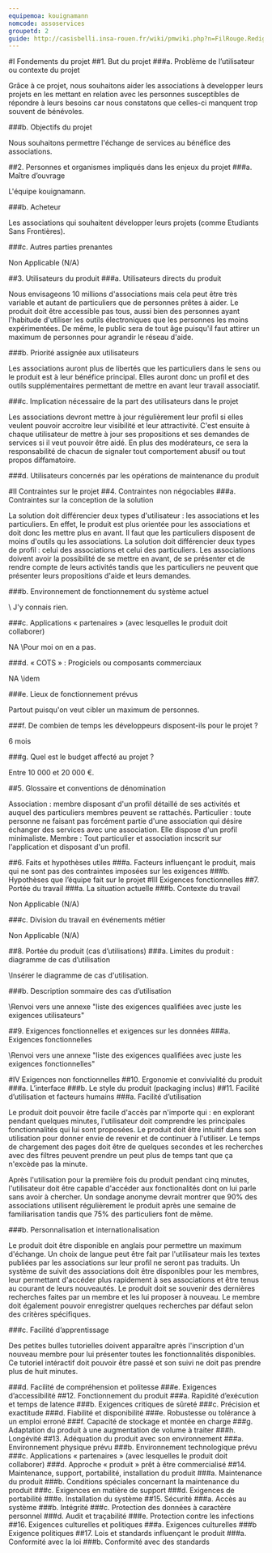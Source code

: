```yaml
---
equipemoa: kouignamann
nomcode: assoservices
groupetd: 2
guide: http://casisbelli.insa-rouen.fr/wiki/pmwiki.php?n=FilRouge.RedigerCdc
---
```


#I	Fondements du projet
##1. But du projet
###a. Problème de l’utilisateur ou contexte du projet

  Grâce à ce projet, nous souhaitons aider les associations à developper leurs projets en les mettant en relation avec les personnes susceptibles de répondre à leurs besoins car nous constatons que celles-ci manquent trop souvent de bénévoles. 

###b. Objectifs du projet

  Nous souhaitons permettre l'échange de services au bénéfice des associations.

##2. Personnes et organismes impliqués dans les enjeux du projet 
###a. Maître d’ouvrage

  L'équipe kouignamann.

###b. Acheteur

  Les associations qui souhaitent développer leurs projets (comme Etudiants Sans Frontières).

###c. Autres parties prenantes

  Non Applicable (N/A)

##3. Utilisateurs du produit
###a.	Utilisateurs directs du produit

  Nous envisageons 10 millions d'associations mais cela peut être très variable et autant de particuliers que de personnes prêtes à aider.
  Le produit doit être accessible pas tous, aussi bien des personnes ayant l'habitude d'utiliser les outils électroniques que les personnes les moins expérimentées. De même, le public sera de tout âge puisqu'il faut attirer un maximum de personnes pour agrandir le réseau d'aide.
  
###b. Priorité assignée aux utilisateurs

  Les associations auront plus de libertés que les particuliers dans le sens ou le produit est à leur bénéfice principal. Elles auront donc un profil et des outils supplémentaires permettant de mettre en avant leur travail associatif.

###c. Implication nécessaire de la part des utilisateurs dans le projet

  Les associations devront mettre à jour régulièrement leur profil si elles veulent pouvoir accroitre leur visibilité et leur attractivité. C'est ensuite à chaque utilisateur de mettre à jour ses propositions et ses demandes de services si il veut pouvoir être aidé.
  En plus des modérateurs, ce sera la responsabilité de chacun de signaler tout comportement abusif ou tout propos diffamatoire.
  
###d. Utilisateurs concernés par les opérations de maintenance du produit

#II	Contraintes sur le projet 
##4. Contraintes non négociables
###a. Contraintes sur la conception de la solution

  La solution doit différencier deux types d'utilisateur : les associations et les particuliers. En effet, le produit est plus orientée pour les associations et doit donc les mettre plus en avant. Il faut que les particuliers disposent de moins d'outils qu les associations.
   La solution doit différencier deux types de profil : celui des associations et celui des particuliers. Les associations doivent avoir la possibilité de se mettre en avant, de se présenter et de rendre compte de leurs activités tandis que les particuliers ne peuvent que présenter leurs propositions d'aide et leurs demandes.

###b. Environnement de fonctionnement du système actuel

  \\ J'y connais rien.

###c. Applications « partenaires » (avec lesquelles le produit doit collaborer)

  NA \\Pour moi on en a pas.

###d. « COTS » : Progiciels ou composants commerciaux

  NA \\idem

###e. Lieux de fonctionnement prévus

  Partout puisqu'on veut cibler un maximum de personnes.

###f. De combien de temps les développeurs disposent-ils pour le projet ?

  6 mois

###g. Quel est le budget affecté au projet ?

  Entre 10 000 et 20 000 €. 

##5. Glossaire et conventions de dénomination

  Association : membre disposant d'un profil détaillé de ses activités et auquel des particuliers membres peuvent se rattachés.
  Particulier : toute personne ne faisant pas forcément partie d'une association qui désire échanger des services avec une association. Elle dispose d'un profil minimaliste.
  Membre : Tout particulier et association incscrit sur l'application et disposant d'un profil.
  
##6. Faits et hypothèses utiles
###a. Facteurs influençant le produit, mais qui ne sont pas des contraintes imposées sur les exigences
###b. Hypothèses que l’équipe fait sur le projet 
#III	Exigences fonctionnelles
##7. Portée du travail
###a. La situation actuelle
###b. Contexte du travail

  Non Applicable (N/A)

###c. Division du travail en événements métier

  Non Applicable (N/A)

##8. Portée du produit (cas d’utilisations)
###a. Limites du produit : diagramme de cas d’utilisation

  \\Insérer le diagramme de cas d'utilisation.

###b. Description sommaire des cas d’utilisation

  \\Renvoi vers une annexe "liste des exigences qualifiées avec juste les exigences utilisateurs"

##9. Exigences fonctionnelles et exigences sur les données
###a. Exigences fonctionnelles

  \\Renvoi vers une annexe "liste des exigences qualifiées avec juste les exigences fonctionnelles"

#IV	Exigences non fonctionnelles
##10. Ergonomie et convivialité du produit
###a. L’interface
###b. Le style du produit (packaging inclus)
##11. Facilité d’utilisation et facteurs humains 
###a. Facilité d’utilisation

  Le produit doit pouvoir être facile d'accès par n'importe qui : en explorant pendant quelques minutes, l'utilisateur doit comprendre les principales fonctionnalités qui lui sont proposées.
  Le produit doit être intuitif dans son utilisation pour donner envie de revenir et de continuer à l'utiliser.
  Le temps de chargement des pages doit être de quelques secondes et les recherches avec des filtres peuvent prendre un peut plus de temps tant que ça n'excède pas la minute.
  
  Après l'utilisation pour la première fois du produit pendant cinq minutes, l'utilisateur doit être capable d'accéder aux fonctionalités dont on lui parle sans avoir à chercher.
  Un  sondage  anonyme  devrait  montrer  que  90%  des associations utilisent régulièrement le produit après une semaine de familiarisation tandis que 75% des particuliers font de même.
  
###b. Personnalisation et internationalisation

  Le produit doit être disponible en anglais pour permettre un maximum d'échange. Un choix de langue peut être fait par l'utilisateur mais les textes publiées par les associations sur leur profil ne seront pas traduits.
  Un système de suivit des associations doit être disponibles pour les membres, leur permettant d'accéder plus rapidement à ses associations et être tenus au courant de leurs nouveautés.
  Le produit doit se souvenir des dernières recherches faites par un membre et les lui proposer à nouveau. Le membre doit également pouvoir enregistrer quelques recherches par défaut selon des critères spécifiques.
  
###c. Facilité d’apprentissage

  Des petites bulles tutorielles doivent apparaître après l'inscription d'un nouveau membre pour lui présenter toutes les fonctionnalités disponibles. Ce tutoriel intéractif doit pouvoir être passé et son suivi ne doit pas prendre plus de huit minutes.
  
###d. Facilité de compréhension et politesse
###e. Exigences d’accessibilité
##12. Fonctionnement du produit
###a. Rapidité d’exécution et temps de latence
###b. Exigences critiques de sûreté
###c. Précision et exactitude
###d. Fiabilité et disponibilité
###e. Robustesse ou tolérance à un emploi erroné
###f. Capacité de stockage et montée en charge
###g. Adaptation du produit à une augmentation de volume à traiter
###h. Longévité
##13. Adéquation du produit avec son environnement
###a. Environnement physique prévu
###b. Environnement technologique prévu
###c. Applications « partenaires » (avec lesquelles le produit doit collaborer) 
###d. Approche « produit » prêt à être commercialisé
##14. Maintenance, support, portabilité, installation du produit
###a. Maintenance du produit 
###b. Conditions spéciales concernant la maintenance du produit
###c. Exigences en matière de support
###d. Exigences de portabilité
###e. Installation du système
##15. Sécurité
###a. Accès au système
###b. Intégrité
###c. Protection des données à caractère personnel
###d. Audit et traçabilité
###e. Protection contre les infections
##16. Exigences culturelles et politiques 
###a. Exigences culturelles
###b Exigence politiques
##17. Lois et standards influençant le produit
###a. Conformité avec la loi
###b. Conformité avec des standards
